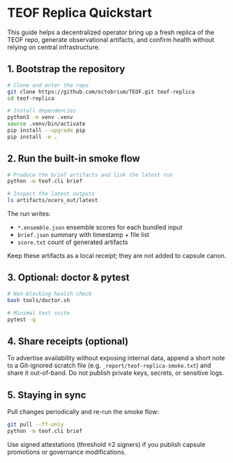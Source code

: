 # TEOF Replica Quickstart

This guide helps a decentralized operator bring up a fresh replica of the TEOF repo, generate observational artifacts, and confirm health without relying on central infrastructure.

## 1. Bootstrap the repository

```bash
# Clone and enter the repo
git clone https://github.com/octobrium/TEOF.git teof-replica
cd teof-replica

# Install dependencies
python3 -m venv .venv
source .venv/bin/activate
pip install --upgrade pip
pip install -e .
```

## 2. Run the built-in smoke flow

```bash
# Produce the brief artifacts and link the latest run
python -m teof.cli brief

# Inspect the latest outputs
ls artifacts/ocers_out/latest
```

The run writes:

- `*.ensemble.json` ensemble scores for each bundled input
- `brief.json` summary with timestamp + file list
- `score.txt` count of generated artifacts

Keep these artifacts as a local receipt; they are not added to capsule canon.

## 3. Optional: doctor & pytest

```bash
# Non-blocking health check
bash tools/doctor.sh

# Minimal test suite
pytest -q
```

## 4. Share receipts (optional)

To advertise availability without exposing internal data, append a short note to a Git-ignored scratch file (e.g. `_report/teof-replica-smoke.txt`) and share it out-of-band. Do not publish private keys, secrets, or sensitive logs.

## 5. Staying in sync

Pull changes periodically and re-run the smoke flow:

```bash
git pull --ff-only
python -m teof.cli brief
```

Use signed attestations (threshold ≥2 signers) if you publish capsule promotions or governance modifications.
